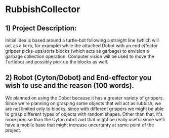 # RubbishCollector

## 1) Project Description: ##
Initial idea is based around a turtle-bot following a straight line (which will act as a kerb, for example) while the attached Dobot with an end effector gripper picks-ups/sorts blocks (which acts as garbage) to envision a garbage collection operation. Computer vision will be used to move the Turtlebot and possibly pick up the blocks as well.


## 2) Robot (Cyton/Dobot) and End-effector you wish to use and the reason (100 words). ##

We planned on using the Dobot because it has a greater variety of grippers. Since we're planning on grasping some objects that will act as rubbish, we are not limited only to blocks, since with different grippers we might be able to grasp different types of objects with random shapes. Other than that, it's more precise than the Cyton robot and that might be really useful since we'll have a mobile base that might increase uncertanty at some point of the project.
